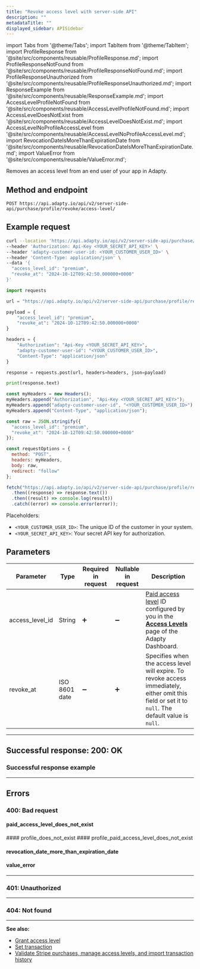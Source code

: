 ```yaml
---
title: "Revoke access level with server-side API"
description: ""
metadataTitle: ""
displayed_sidebar: APISidebar
---
```




import Tabs from '@theme/Tabs'; 
import TabItem from '@theme/TabItem'; 
import ProfileResponse from '@site/src/components/reusable/ProfileResponse.md';
import ProfileResponseNotFound from '@site/src/components/reusable/ProfileResponseNotFound.md';
import ProfileResponseUnauthorized from '@site/src/components/reusable/ProfileResponseUnauthorized.md';
import ResponseExample from '@site/src/components/reusable/ResponseExample.md';
import AccessLevelProfileNotFound from '@site/src/components/reusable/AccessLevelProfileNotFound.md';
import AccessLevelDoesNotExist from '@site/src/components/reusable/AccessLevelDoesNotExist.md';
import AccessLevelNoProfileAccessLevel from '@site/src/components/reusable/AccessLevelNoProfileAccessLevel.md';
import RevocationDateIsMoreThanExpirationDate from '@site/src/components/reusable/RevocationDateIsMoreThanExpirationDate.md';
import ValueError from '@site/src/components/reusable/ValueError.md';

Removes an access level from an end user of your app in Adapty.

## Method and endpoint

```http
POST https://api.adapty.io/api/v2/server-side-api/purchase/profile/revoke/access-level/
```

## Example request

<Tabs groupId="api-lang" queryString>  
<TabItem value="curl" label="cURL" default>  

```bash showLineNumbers
curl --location 'https://api.adapty.io/api/v2/server-side-api/purchase/profile/revoke/access-level/' \
--header 'Authorization: Api-Key <YOUR_SECRET_API_KEY>' \
--header 'adapty-customer-user-id: <YOUR_CUSTOMER_USER_ID>' \
--header 'Content-Type: application/json' \
--data '{
  "access_level_id": "premium",
  "revoke_at": "2024-10-12T09:42:50.000000+0000"
}'
```

</TabItem>  
<TabItem value="python" label="Python" default>  

```python showLineNumbers
import requests

url = "https://api.adapty.io/api/v2/server-side-api/purchase/profile/revoke/access-level/"

payload = {
    "access_level_id": "premium",
    "revoke_at": "2024-10-12T09:42:50.000000+0000"
}

headers = {
    "Authorization": "Api-Key <YOUR_SECRET_API_KEY>",
    "adapty-customer-user-id": "<YOUR_CUSTOMER_USER_ID>",
    "Content-Type": "application/json"
}

response = requests.post(url, headers=headers, json=payload)

print(response.text)
```

</TabItem>  
<TabItem value="js" label="JavaScript" default>  

```javascript showLineNumbers
const myHeaders = new Headers();
myHeaders.append("Authorization", "Api-Key <YOUR_SECRET_API_KEY>");
myHeaders.append("adapty-customer-user-id", "<YOUR_CUSTOMER_USER_ID>");
myHeaders.append("Content-Type", "application/json");

const raw = JSON.stringify({
  "access_level_id": "premium",
  "revoke_at": "2024-10-12T09:42:50.000000+0000"
});

const requestOptions = {
  method: "POST",
  headers: myHeaders,
  body: raw,
  redirect: "follow"
};

fetch("https://api.adapty.io/api/v2/server-side-api/purchase/profile/revoke/access-level/", requestOptions)
  .then((response) => response.text())
  .then((result) => console.log(result))
  .catch((error) => console.error(error));
```

</TabItem>  
</Tabs>

Placeholders: 

- `<YOUR_CUSTOMER_USER_ID>`: The unique ID of the customer in your system.
- `<YOUR_SECRET_API_KEY>`: Your secret API key for authorization.

## Parameters

| Parameter       | Type          | Required in request | Nullable in request | Description                                                  |
| --------------- | ------------- | ------------------- | ------------------- | ------------------------------------------------------------ |
| access_level_id | String        | :heavy_plus_sign:   | :heavy_minus_sign:  | [Paid access level](access-level) ID configured by you in the [**Access Levels**](https://app.adapty.io/access-levels) page of the Adapty Dashboard. |
| revoke_at       | ISO 8601 date | :heavy_minus_sign:  | :heavy_plus_sign:   | Specifies when the access level will expire. To revoke access immediately, either omit this field or set it to `null`. The default value is `null`. |

---

## Successful response: 200: OK

<ProfileResponse />

### Successful response example

<ResponseExample />  

---

## Errors

### 400: Bad request

#### paid_access_level_does_not_exist
<AccessLevelDoesNotExist />
#### profile_does_not_exist
<AccessLevelProfileNotFound />  
#### profile_paid_access_level_does_not_exist
<AccessLevelNoProfileAccessLevel />

#### revocation_date_more_than_expiration_date

<RevocationDateIsMoreThanExpirationDate />

#### value_error

<ValueError />

---

### 401: Unauthorized

<ProfileResponseUnauthorized />  

---

### 404: Not found

<ProfileResponseNotFound />  



---

**See also:**

- [Grant access level](ss-grant-access-level)
- [Set transaction](ss-set-transaction)
- [Validate Stripe purchases, manage access levels, and import transaction history](ss-purchase-in-stripe)
